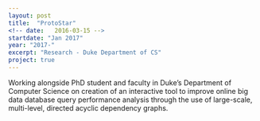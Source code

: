 ```yaml
---
layout: post
title:  "ProtoStar"
<!-- date:   2016-03-15 -->
startdate: "Jan 2017"
year: "2017-"
excerpt: "Research - Duke Department of CS"
project: true
---
```

Working alongside PhD student and faculty in Duke’s Department of Computer Science on creation of an interactive tool to improve online big data database query performance analysis through the use of large-scale, multi-level, directed acyclic dependency graphs.